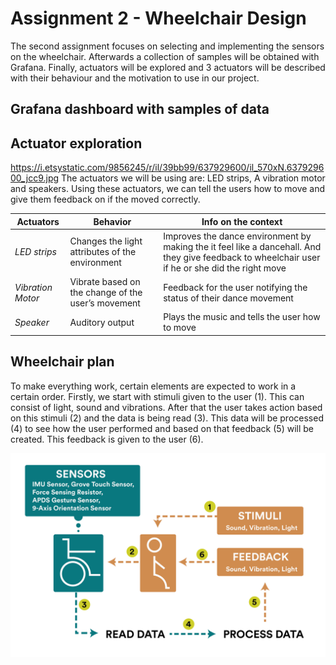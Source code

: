 # Assignment 2 - Wheelchair Design

The second assignment focuses on selecting and implementing the sensors on the wheelchair. Afterwards a collection of samples will be obtained with Grafana. Finally, actuators will be explored and 3 actuators will be described with their behaviour and the motivation to use in our project.


## Grafana dashboard with samples of data



## Actuator exploration
https://i.etsystatic.com/9856245/r/il/39bb99/637929600/il_570xN.637929600_jcc9.jpg
The  actuators we will be using are: LED strips, A vibration motor and speakers. Using these actuators, we can tell the users how to move and give them feedback on if the moved correctly.

Actuators | Behavior | Info on the context
--- | --- | ---
*LED strips* | Changes the light attributes of the environment | Improves the dance environment by making the it feel like a dancehall. And they give feedback to wheelchair user if he or she did the right move
*Vibration Motor* | Vibrate based on the change of the user’s movement | Feedback for the user notifying the status of their dance movement
*Speaker* | Auditory output | Plays the music and tells the user how to move

## Wheelchair plan
To make everything work, certain elements are expected to work in a certain order. Firstly, we start with stimuli given to the user (1). This can consist of light, sound and vibrations. After that the user takes action based on this stimuli (2) and the data is being read (3). This data will be processed (4) to see how the user performed and based on that feedback (5) will be created. This feedback is given to the user (6).

![Wheelchair Plan](images/wheelchair_plan.jpg)
